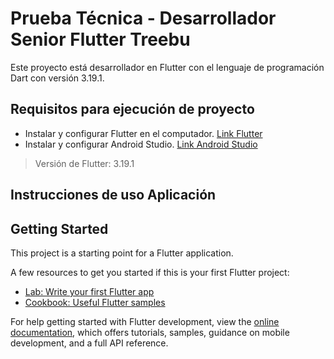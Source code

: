 # Prueba Técnica - Desarrollador Senior Flutter Treebu

Este proyecto está desarrollador en Flutter con el lenguaje de programación Dart con versión 3.19.1.

## Requisitos para ejecución de proyecto

- Instalar y configurar Flutter en el computador. [Link Flutter](https://flutter.dev/docs/get-started/install)
- Instalar y configurar Android Studio. [Link Android Studio](https://developer.android.com/studio)

> Versión de Flutter: 3.19.1

## Instrucciones de uso Aplicación

## Getting Started

This project is a starting point for a Flutter application.

A few resources to get you started if this is your first Flutter project:

- [Lab: Write your first Flutter app](https://docs.flutter.dev/get-started/codelab)
- [Cookbook: Useful Flutter samples](https://docs.flutter.dev/cookbook)

For help getting started with Flutter development, view the
[online documentation](https://docs.flutter.dev/), which offers tutorials,
samples, guidance on mobile development, and a full API reference.
